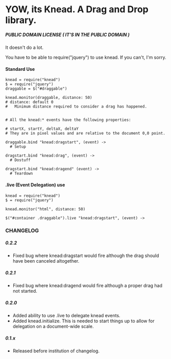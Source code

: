 # YOW, its Knead. A Drag and Drop library.
##### PUBLIC DOMAIN LICENSE ( IT'S IN THE PUBLIC DOMAIN )


It doesn't do a lot.

You have to be able to require("jquery") to use knead. If you can't, I'm sorry.


#### Standard Use

    knead = require("knead")
    $ = require("jquery")
    draggable = $("#draggable")
    
    knead.monitor(draggable, distance: 50) 
    # distance: default 0
    #   Minimum distance required to consider a drag has happened. 
    
    
    # All the knead:* events have the following properties:
    
    # startX, startY, deltaX, deltaY
    # They are in pixel values and are relative to the document 0,0 point.
    
    draggable.bind "knead:dragstart", (event) ->
      # Setup
    
    dragstart.bind "knead:drag", (event) ->
      # Dostuff
      
    dragstart.bind "knead:dragend" (event) ->
      # Teardown


#### .live (Event Delegation) use

    knead = require("knead")
    $ = require("jquery")
    
    knead.monitor("html", distance: 50)
    
    $("#container .draggable").live "knead:dragstart", (event) ->


### CHANGELOG

##### 0.2.2
- Fixed bug where knead:dragstart would fire although the drag should have been canceled altogether.

##### 0.2.1
- Fixed bug where knead:dragend would fire although a proper drag had not started.

##### 0.2.0
- Added ability to use .live to delegate knead events.
- Added knead.initialize. This is needed to start things up to allow for delegation on a document-wide scale.

##### 0.1.x
- Released before institution of changelog.

    